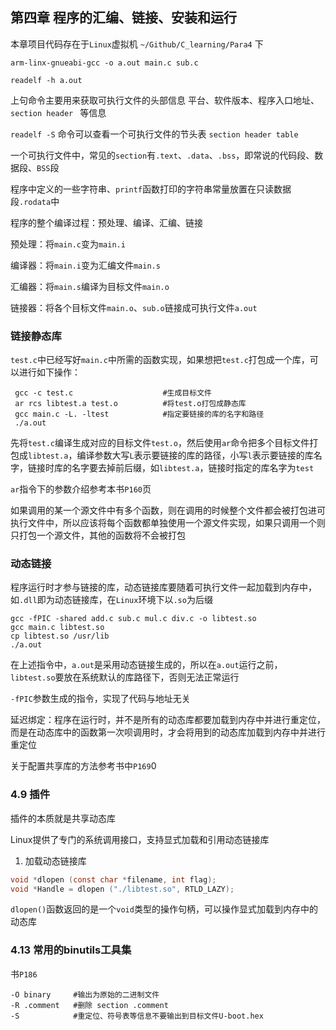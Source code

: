## 第四章 程序的汇编、链接、安装和运行

本章项目代码存在于`Linux`虚拟机 `~/Github/C_learning/Para4` 下

```shell
arm-linx-gnueabi-gcc -o a.out main.c sub.c
```

```shell
readelf -h a.out
```

上句命令主要用来获取可执行文件的头部信息 平台、软件版本、程序入口地址、`section header ` 等信息

`readelf -S` 命令可以查看一个可执行文件的节头表 `section header table`

一个可执行文件中，常见的`section`有`.text`、`.data`、`.bss`，即常说的代码段、数据段、`BSS`段

程序中定义的一些字符串、`printf`函数打印的字符串常量放置在只读数据段`.rodata`中

程序的整个编译过程：预处理、编译、汇编、链接

预处理：将`main.c`变为`main.i`

编译器：将`main.i`变为汇编文件`main.s`

汇编器：将`main.s`编译为目标文件`main.o`

链接器：将各个目标文件`main.o`、`sub.o`链接成可执行文件`a.out`

### 链接静态库

`test.c`中已经写好`main.c`中所需的函数实现，如果想把`test.c`打包成一个库，可以进行如下操作：

```shell
 gcc -c test.c                    #生成目标文件
 ar rcs libtest.a test.o          #将test.o打包成静态库
 gcc main.c -L. -ltest            #指定要链接的库的名字和路径
 ./a.out
```

先将`test.c`编译生成对应的目标文件`test.o`，然后使用`ar`命令把多个目标文件打包成`libtest.a`，编译参数大写`L`表示要链接的库的路径，小写`l`表示要链接的库名字，链接时库的名字要去掉前后缀，如`libtest.a`，链接时指定的库名字为`test` 

`ar`指令下的参数介绍参考本书`P160`页

如果调用的某一个源文件中有多个函数，则在调用的时候整个文件都会被打包进可执行文件中，所以应该将每个函数都单独使用一个源文件实现，如果只调用一个则只打包一个源文件，其他的函数将不会被打包

### 动态链接

程序运行时才参与链接的库，动态链接库要随着可执行文件一起加载到内存中，如`.dll`即为动态链接库，在`Linux`环境下以`.so`为后缀

```shell
gcc -fPIC -shared add.c sub.c mul.c div.c -o libtest.so
gcc main.c libtest.so
cp libtest.so /usr/lib
./a.out
```

在上述指令中，`a.out`是采用动态链接生成的，所以在`a.out`运行之前，`libtest.so`要放在系统默认的库路径下，否则无法正常运行

`-fPIC`参数生成的指令，实现了代码与地址无关

延迟绑定：程序在运行时，并不是所有的动态库都要加载到内存中并进行重定位，而是在动态库中的函数第一次呗调用时，才会将用到的动态库加载到内存中并进行重定位

关于配置共享库的方法参考书中`P169`0

### 4.9 插件

插件的本质就是共享动态库

Linux提供了专门的系统调用接口，支持显式加载和引用动态链接库

1. 加载动态链接库

```c
void *dlopen (const char *filename, int flag);
void *Handle = dlopen ("./libtest.so", RTLD_LAZY);
```

`dlopen()`函数返回的是一个`void`类型的操作句柄，可以操作显式加载到内存中的动态库

### 4.13 常用的binutils工具集

书`P186`

```shell
-O binary     #输出为原始的二进制文件
-R .comment   #删除 section .comment
-S            #重定位、符号表等信息不要输出到目标文件U-boot.hex
```

